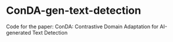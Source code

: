 # ConDA-gen-text-detection
Code for the paper: ConDA: Contrastive Domain Adaptation for AI-generated Text Detection
